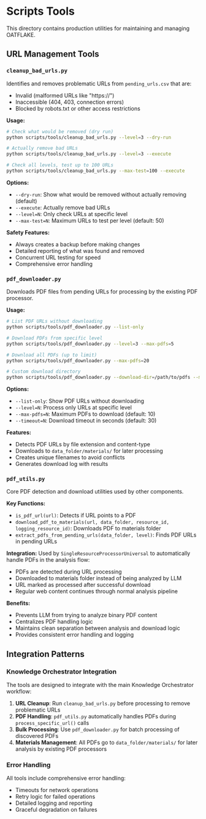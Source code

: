 # Scripts Tools

This directory contains production utilities for maintaining and managing OATFLAKE.

## URL Management Tools

### `cleanup_bad_urls.py`
Identifies and removes problematic URLs from `pending_urls.csv` that are:
- Invalid (malformed URLs like "https://")
- Inaccessible (404, 403, connection errors)
- Blocked by robots.txt or other access restrictions

**Usage:**
```bash
# Check what would be removed (dry run)
python scripts/tools/cleanup_bad_urls.py --level=3 --dry-run

# Actually remove bad URLs
python scripts/tools/cleanup_bad_urls.py --level=3 --execute

# Check all levels, test up to 100 URLs
python scripts/tools/cleanup_bad_urls.py --max-test=100 --execute
```

**Options:**
- `--dry-run`: Show what would be removed without actually removing (default)
- `--execute`: Actually remove bad URLs
- `--level=N`: Only check URLs at specific level
- `--max-test=N`: Maximum URLs to test per level (default: 50)

**Safety Features:**
- Always creates a backup before making changes
- Detailed reporting of what was found and removed
- Concurrent URL testing for speed
- Comprehensive error handling

### `pdf_downloader.py`
Downloads PDF files from pending URLs for processing by the existing PDF processor.

**Usage:**
```bash
# List PDF URLs without downloading
python scripts/tools/pdf_downloader.py --list-only

# Download PDFs from specific level
python scripts/tools/pdf_downloader.py --level=3 --max-pdfs=5

# Download all PDFs (up to limit)
python scripts/tools/pdf_downloader.py --max-pdfs=20

# Custom download directory
python scripts/tools/pdf_downloader.py --download-dir=/path/to/pdfs --max-pdfs=10
```

**Options:**
- `--list-only`: Show PDF URLs without downloading
- `--level=N`: Process only URLs at specific level
- `--max-pdfs=N`: Maximum PDFs to download (default: 10)
- `--timeout=N`: Download timeout in seconds (default: 30)

**Features:**
- Detects PDF URLs by file extension and content-type
- Downloads to `data_folder/materials/` for later processing
- Creates unique filenames to avoid conflicts
- Generates download log with results

### `pdf_utils.py`
Core PDF detection and download utilities used by other components.

**Key Functions:**
- `is_pdf_url(url)`: Detects if URL points to a PDF
- `download_pdf_to_materials(url, data_folder, resource_id, logging_resource_id)`: Downloads PDF to materials folder
- `extract_pdfs_from_pending_urls(data_folder, level)`: Finds PDF URLs in pending URLs

**Integration:**
Used by `SingleResourceProcessorUniversal` to automatically handle PDFs in the analysis flow:
- PDFs are detected during URL processing
- Downloaded to materials folder instead of being analyzed by LLM
- URL marked as processed after successful download
- Regular web content continues through normal analysis pipeline

**Benefits:**
- Prevents LLM from trying to analyze binary PDF content
- Centralizes PDF handling logic
- Maintains clean separation between analysis and download logic
- Provides consistent error handling and logging

## Integration Patterns

### Knowledge Orchestrator Integration
The tools are designed to integrate with the main Knowledge Orchestrator workflow:

1. **URL Cleanup**: Run `cleanup_bad_urls.py` before processing to remove problematic URLs
2. **PDF Handling**: `pdf_utils.py` automatically handles PDFs during `process_specific_url()` calls
3. **Bulk Processing**: Use `pdf_downloader.py` for batch processing of discovered PDFs
4. **Materials Management**: All PDFs go to `data_folder/materials/` for later analysis by existing PDF processors

### Error Handling
All tools include comprehensive error handling:
- Timeouts for network operations
- Retry logic for failed operations
- Detailed logging and reporting
- Graceful degradation on failures

